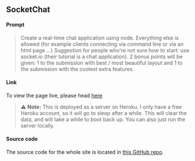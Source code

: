 ## SocketChat

#### Prompt

> Create a real-time chat application using node. Everything else is allowed (for example clients connecting via command line or via an html page ...) Suggestion for people who're not sure how to start: use socket.io (their tutorial is a chat application). 2 bonus points will be given: 1 to the submission with best / most beautiful layout and 1 to the submission with the coolest extra features.

#### Link

To view the page live, please head [here](https://jakcharvat-socket-chat.herokuapp.com/)

> :warning: **Note:** This is deployed as a server on Heroku. I only have a free Heroku account, so it will go to sleep after a while. This will clear the data, and will take a while to boot back up. You can also just run the server locally. 

#### Source code

The source code for the whole site is located in [this GitHub repo](https://github.com/jakcharvat/socketchat/).
